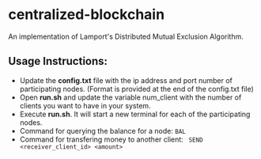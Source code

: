 # centralized-blockchain
An implementation of Lamport's Distributed Mutual Exclusion Algorithm.

## Usage Instructions:

- Update the <b>config.txt</b> file with the ip address and port number of participating nodes. (Format is provided at the end of the config.txt file)
- Open <b>run.sh</b> and update the variable num_client with the number of clients you want to have in your system.
- Execute <b>run.sh</b>. It will start a new terminal for each of the participating nodes.
- Command for querying the balance for a node: <code>BAL</code>
- Command for transfering money to another client: <code> SEND <receiver_client_id> \<amount\> </code>
